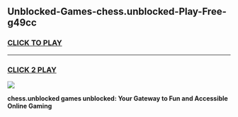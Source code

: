 
## Unblocked-Games-chess.unblocked-Play-Free-g49cc
<h3>
<a href="https://premium76.site?title=chess.unblocked&ref=21A">CLICK TO PLAY</a></h3>
<hr>

<h3>
<a href="https://premium76.site?title=chess.unblocked&ref=21A">CLICK 2 PLAY</a>
  
</h3>

<a href="https://premium76.site?title=chess.unblocked&ref=21A"><img src="https://clearcache.store/games.png"></a>


**chess.unblocked games unblocked: Your Gateway to Fun and Accessible Online Gaming**
